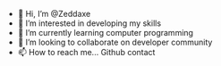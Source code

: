 - 👋 Hi, I’m @Zeddaxe
- 👀 I’m interested in developing my skills 
- 🌱 I’m currently learning computer programming
- 💞️ I’m looking to collaborate on developer community
- 📫 How to reach me... Github contact


<!---
Zeddaxe/Zeddaxe is a ✨ special ✨ repository because its `README.md` (this file) appears on your GitHub profile.
You can click the Preview link to take a look at your changes.
--->

